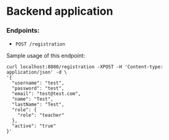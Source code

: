 # Backend application

### Endpoints:
* `POST /registration`

Sample usage of this endpoint:
```
curl localhost:8080/registration -XPOST -H 'Content-type: application/json' -d \
'{
  "username": "test",
  "password": "test",
  "email": "test@test.com",
  "name": "Test",
  "lastName": "Test",
  "role": {
    "role": "teacher"
  },
  "active": "true"
}'

```
